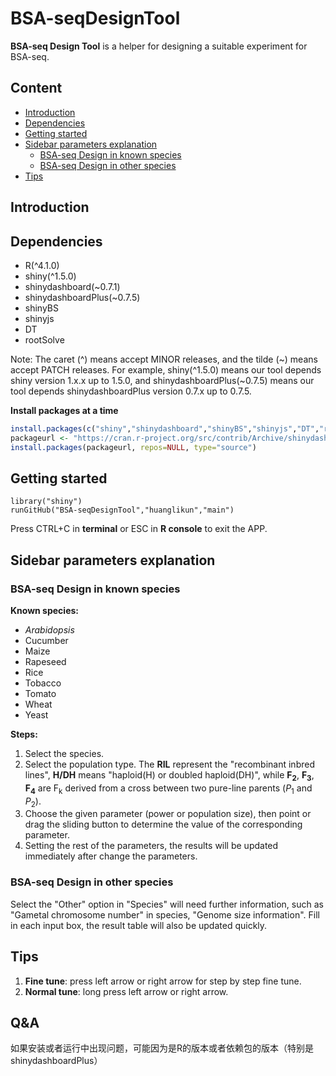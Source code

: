 # BSA-seqDesignTool
**BSA-seq Design Tool** is a helper for designing a suitable experiment for BSA-seq.

## Content

* [Introduction](#intro)
* [Dependencies](#dep)
* [Getting started](#start)
* [Sidebar parameters explanation](#exp)
    * [BSA-seq Design in known species](#known)
    * [BSA-seq Design in other species](#other)
* [Tips](#tips)


## <a name="intro"></a>Introduction

## <a name="dep"></a>Dependencies

* R(^4.1.0)
* shiny(^1.5.0)
* shinydashboard(~0.7.1)
* shinydashboardPlus(~0.7.5)
* shinyBS
* shinyjs
* DT
* rootSolve

Note: The caret (^) means accept MINOR releases, and the tilde (~) means accept PATCH releases. For example, shiny(^1.5.0) means our tool depends shiny version 1.x.x up to 1.5.0, and shinydashboardPlus(~0.7.5) means our tool depends shinydashboardPlus version 0.7.x up to 0.7.5.

**Install packages at a time**
```R
install.packages(c("shiny","shinydashboard","shinyBS","shinyjs","DT","rootSolve"))
packageurl <- "https://cran.r-project.org/src/contrib/Archive/shinydashboardPlus/shinydashboardPlus_0.7.5.tar.gz"
install.packages(packageurl, repos=NULL, type="source")
```

## <a name="start"></a>Getting started

```
library("shiny")
runGitHub("BSA-seqDesignTool","huanglikun","main")
```

Press CTRL+C in **terminal** or ESC in **R console** to exit the APP.

## <a name="exp"></a>Sidebar parameters explanation

### <a name="known"></a>BSA-seq Design in known species

**Known species:**
* *Arabidopsis*
* Cucumber
* Maize
* Rapeseed
* Rice
* Tobacco
* Tomato
* Wheat
* Yeast

**Steps:**
1. Select the species.
2. Select the population type. The **RIL** represent the "recombinant inbred lines", **H/DH** means "haploid(H) or doubled haploid(DH)", while **F<sub>2</sub>**, **F<sub>3</sub>**, **F<sub>4</sub>** are F<sub>k</sub> derived from a cross between two pure-line parents (*P*<sub>1</sub> and *P*<sub>2</sub>).
3. Choose the given parameter (power or population size), then point or drag the sliding button to determine the value of the corresponding parameter.
4. Setting the rest of the parameters, the results will be updated immediately after change the parameters.

### <a name="other"></a>BSA-seq Design in other species

Select the "Other" option in "Species" will need further information, such as "Gametal chromosome number" in species, "Genome size information". Fill in each input box, the result table will also be updated quickly.

## <a name="tips"></a>Tips
1. **Fine tune**: press left arrow or right arrow for step by step fine tune.
2. **Normal tune**: long press left arrow or right arrow.

## <a name="qa"></a>Q&A
如果安装或者运行中出现问题，可能因为是R的版本或者依赖包的版本（特别是shinydashboardPlus）